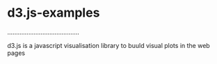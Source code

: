 # d3.js-examples

.........................................

d3.js is a javascript visualisation library to buuld visual plots in the web pages
